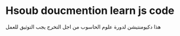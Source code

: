 # Hsoub doucmention learn js code
  هذا  دكيومنتيشن لدورة علوم الحاسوب من اجل التخرج يجب التوثيق للعمل
